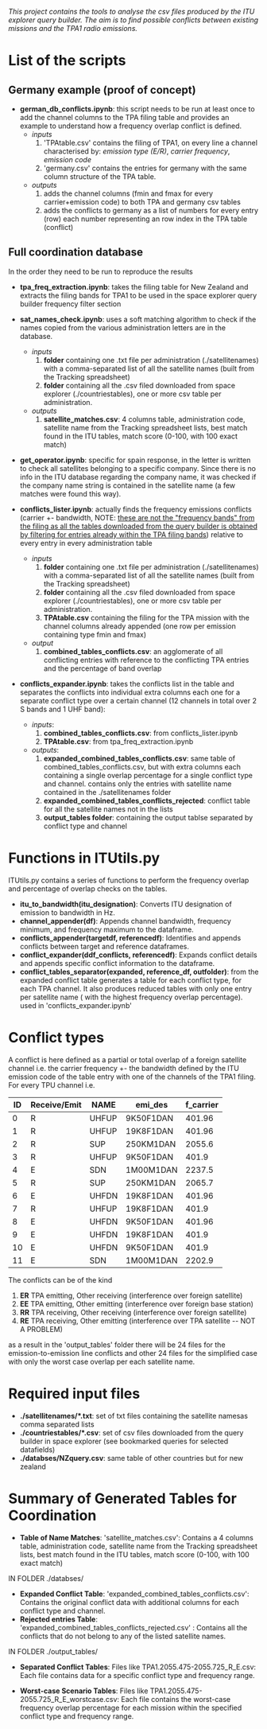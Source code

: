 _This project contains the tools to analyse the csv files produced by the ITU explorer query builder. The aim is to find
possible conflicts between existing missions and the TPA1 radio emissions._

# List of the scripts

## Germany example (proof of concept)

- **german_db_conflicts.ipynb**: this script needs to be run at least once to add the channel columns to the TPA filing
  table and provides an example to understand how a frequency overlap conflict is defined.
    - *inputs*
        1. 'TPAtable.csv' contains the filing of TPA1, on every line a channel characterised by: *emission type (E/R)*,
           *carrier frequency*, *emission code*
        2. 'germany.csv' contains the entries for germany with the same column structure of the TPA table.
    - *outputs*
        1. adds the channel columns (fmin and fmax for every carrier+emission code) to both TPA and germany csv tables
        2. adds the conflicts to germany as a list of numbers for every entry (row) each number representing an row
           index in the TPA table (conflict)

## Full coordination database

In the order they need to be run to reproduce the results

- **tpa_freq_extraction.ipynb**: takes the filing table for New Zealand and extracts the filing bands for TPA1 to be
  used in the space explorer query builder frequency filter section
- **sat_names_check.ipynb**: uses a soft matching algorithm to check if the names copied from the various administration
  letters are in the database.
    - *inputs*
        1. **folder** containing one .txt file per administration (./satellitenames) with a comma-separated list of all
           the
           satellite names (built from the Tracking spreadsheet)
        2. **folder** containing all the .csv filed downloaded from space explorer (./countriestables), one or more csv
           table per administration.
    - *outputs*
        1. **satellite_matches.csv**: 4 columns table, administration code, satellite name from the Tracking spreadsheet
           lists, best match found in the ITU tables, match score (0-100, with 100 exact match)
- **get_operator.ipynb**: specific for spain response, in the letter is written to check all satellites belonging to a
  specific company. Since there is no info in the ITU database regarding the company name, it was checked if the company
  name string is contained in the satellite name (a few matches were found this way).

- **conflicts_lister.ipynb**: actually finds the frequency emissions conflicts (carrier +- bandwidth, NOTE: <u>these are
  not the "frequency bands" from the filing as all the tables downloaded from the query builder is obtained by filtering
  for entries already within the TPA filing bands</u>) relative to every entry in every administration table
    - *inputs*
        1. **folder** containing one .txt file per administration (./satellitenames) with a comma-separated list of all
           the satellite names (built from the Tracking spreadsheet)
        2. **folder** containing all the .csv filed downloaded from space explorer (./countriestables), one or more csv
           table per administration.
        3. **TPAtable.csv** containing the filing for the TPA mission with the channel columns already appended (one row
           per emission containing type fmin and fmax)
    - *output*
        1. **combined_tables_conflicts.csv**: an agglomerate of all conflicting entries with reference to the
           conflicting TPA entries and the percentage of band overlap
- **conflicts_expander.ipynb**: takes the conflicts list in the table and separates the conflicts into individual extra
  columns each one for a separate conflict type over a certain channel (12 channels in total over 2 S bands and 1 UHF
  band):
    - *inputs*:
        1. **combined_tables_conflicts.csv**: from conflicts_lister.ipynb
        2. **TPAtable.csv**: from tpa_freq_extraction.ipynb
    - *outputs*:
        1. **expanded_combined_tables_conflicts.csv**: same table of combined_tables_conflicts.csv, but with extra
           columns each containing a single overlap percentage for a single conflict type and channel. contains only the
           entries with satellite name contained in the ./satellitenames folder
        2. **expanded_combined_tables_conflicts_rejected**: conflict table for all the satellite names not in the lists
        3. **output_tables folder**: containing the output tablse separated by conflict type and channel

# Functions in ITUtils.py

ITUtils.py contains a series of functions to perform the frequency overlap and percentage of overlap checks on the
tables.

- **itu_to_bandwidth(itu_designation)**: Converts ITU designation of emission to bandwidth in Hz.
- **channel_appender(df)**: Appends channel bandwidth, frequency minimum, and frequency maximum to the dataframe.
- **conflicts_appender(targetdf, referencedf)**: Identifies and appends conflicts between target and reference
  dataframes.
- **conflict_expander(ddf_conflicts, referencedf)**: Expands conflict details and appends specific conflict information
  to the dataframe.
- **conflict_tables_separator(expanded, reference_df, outfolder)**: from the expanded conflict table generates a table
  for each conflict type, for each TPA channel. It also produces reduced tables with only one entry per satellite name (
  with the highest frequency overlap percentage). used in 'conflicts_expander.ipynb'

# Conflict types

A conflict is here defined as a partial or total overlap of a foreign satellite channel i.e. the carrier frequency +-
the bandwidth defined by the ITU emission code of the table entry with one of the channels of the TPA1 filing.
For every TPU channel i.e.

| ID | Receive/Emit | NAME  | emi_des   | f_carrier |
|----|--------------|-------|-----------|-----------|
| 0  | R            | UHFUP | 9K50F1DAN | 401.96    |
| 1  | R            | UHFUP | 19K8F1DAN | 401.96    |
| 2  | R            | SUP   | 250KM1DAN | 2055.6    |
| 3  | R            | UHFUP | 9K50F1DAN | 401.9     |
| 4  | E            | SDN   | 1M00M1DAN | 2237.5    |
| 5  | R            | SUP   | 250KM1DAN | 2065.7    |
| 6  | E            | UHFDN | 19K8F1DAN | 401.96    |
| 7  | R            | UHFUP | 19K8F1DAN | 401.9     |
| 8  | E            | UHFDN | 9K50F1DAN | 401.96    |
| 9  | E            | UHFDN | 19K8F1DAN | 401.9     |
|10  | E            | UHFDN | 9K50F1DAN | 401.9     |
|11  | E            | SDN   | 1M00M1DAN | 2202.9    |


The conflicts can be of the kind
1. **ER** TPA emitting, Other receiving (interference over foreign satellite)
2. **EE** TPA emitting, Other emitting (interference over foreign base station)
3. **RR** TPA receiving, Other receiving (interference over foreign satellite)
4. **RE** TPA receiving, Other emitting (interference over TPA satellite -- NOT A PROBLEM)

as a result in the 'output_tables' folder there will be 24 files for the emission-to-emission line conflicts 
and other 24 files for the simplified case with only the worst case overlap per each satellite name.
# Required input files

- **./satellitenames/*.txt**: set of txt files containing the satellite namesas comma separated lists
- **./countriestables/*.csv**: set of csv files downloaded from the query builder in space explorer (see bookmarked
  queries for selected datafields)
- **./databses/NZquery.csv**: same table of other countries but for new zealand

# Summary of Generated Tables for Coordination

- **Table of Name Matches**: 'satellite_matches.csv': Contains a 4 columns table, administration code, satellite name
  from the Tracking spreadsheet lists, best match found in the ITU tables, match score (0-100, with 100 exact match)

IN FOLDER ./databses/
- **Expanded Conflict Table**: 'expanded_combined_tables_conflicts.csv': Contains the original conflict data with
  additional columns for each conflict type and channel.
- **Rejected entries Table**: 'expanded_combined_tables_conflicts_rejected.csv' : Contains all the conflicts that do not
belong to any of the listed satellite names.

IN FOLDER ./output_tables/ 
- **Separated Conflict Tables**: Files like TPA1.2055.475-2055.725_R_E.csv: Each file contains data for a specific
  conflict type and frequency range.

- **Worst-case Scenario Tables**:
  Files like TPA1.2055.475-2055.725_R_E_worstcase.csv: Each file contains the worst-case frequency overlap percentage
  for each mission within the specified conflict type and frequency range.



